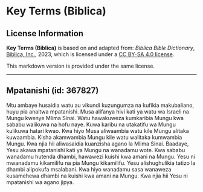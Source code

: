 # Key Terms (Biblica)

## License Information

**Key Terms (Biblica)** is based on and adapted from: _Biblica Bible Dictionary_, [Biblica, Inc.](https://www.biblica.com/), 2023, which is licensed under a [CC BY-SA 4.0 license](https://creativecommons.org/licenses/by-sa/4.0/legalcode.en).

This markdown version is provided under the same license.



--------------------------------

## Mpatanishi (id: 367827)

Mtu ambaye husaidia watu au vikundi kuzungumza na kufikia makubaliano, huyu pia anaitwa mpatanishi. Musa alifanya hivi kati ya watu wa Israeli na Mungu kwenye Mlima Sinai. Watu hawakuweza kumkaribia Mungu kwa sababu walikuwa na hofu naye. Kuwa karibu na utakatifu wa Mungu kulikuwa hatari kwao. Kwa hiyo Musa aliwaambia watu kile Mungu alitaka kuwaambia. Kisha akamwambia Mungu kile watu walitaka kumwambia Mungu. Kwa njia hii aliwasaidia kuanzisha agano la Mlima Sinai. Baadaye, Yesu akawa mpatanishi kati ya Mungu na wanadamu wote. Kwa sababu wanadamu hutenda dhambi, hawawezi kuishi kwa amani na Mungu. Yesu ni mwanadamu kikamilifu na pia Mungu kikamilifu. Yesu alishughulikia tatizo la dhambi alipokufa msalabani. Kwa hiyo wanadamu sasa wanaweza kusamehewa dhambi na kuishi kwa amani na Mungu. Kwa njia hii Yesu ni mpatanishi wa agano jipya.


